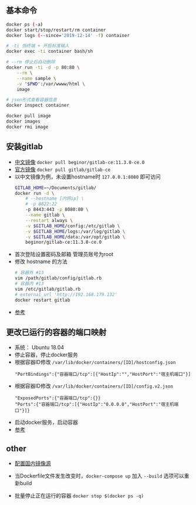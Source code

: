 ## 基本命令
```sh
docker ps (-a)
docker start/stop/restart/rm container
docker logs (--since='2019-12-14' -f) container

# -ti 伪终端 + 开启标准输入
docker exec -ti container bash/sh

# --rm 停止后自动删除
docker run -ti -d -p 80:80 \
    --rm \
    --name sample \
    -v "$PWD":/var/wwww/html \
    image

# json形式查看容器信息
docker inspect container

docker pull image
docker images
docker rmi image
```

## 安装gitlab

* [中文镜像](https://hub.docker.com/r/beginor/gitlab-ce/) `docker pull beginor/gitlab-ce:11.3.0-ce.0`
* [官方镜像](https://hub.docker.com/r/gitlab/gitlab-ce/) `docker pull gitlab/gitlab-ce`
* 以中文镜像为例，未设置hostname时 `127.0.0.1:8080` 即可访问
    ```bash
    GITLAB_HOME=~/Documents/gitlab/
    docker run -d \
        # --hostname [内网ip] \
        # -p 8822:22
        -p 8443:443 -p 8080:80 \
        --name gitlab \
        --restart always \
        -v $GITLAB_HOME/config:/etc/gitlab \
        -v $GITLAB_HOME/logs:/var/log/gitlab \
        -v $GITLAB_HOME/data:/var/opt/gitlab \
        beginor/gitlab-ce:11.3.0-ce.0
    ```
* 首次登陆设置密码及邮箱 管理员账号为root
* 修改 hostname 的方法
    ```sh
    # 容器外 #13
    vim /path/gitlab/config/gitlab.rb
    # 容器内 #13
    vim /etc/gitlab/gitlab.rb
    # external_url 'http://192.168.179.132'
    docker restart gitlab
    ```
* [参考](https://www.imooc.com/article/23168)

## 更改已运行的容器的端口映射
* 系统： Ubuntu 18.04
* 停止容器，停止docker服务
* 根据容器ID修改 `/var/lib/docker/containers/[ID]/hostconfig.json`
    ```
    "PortBindings":{"容器端口/tcp":[{"HostIp":"","HostPort":"宿主机端口"}]
    ```
* 根据容器ID修改 `/var/lib/docker/containers/[ID]/config.v2.json`
    ```
    "ExposedPorts":{"容器端口/tcp":{}}
    "Ports":{"容器端口/tcp":[{"HostIp":"0.0.0.0","HostPort":"宿主机端口"}]} 
    ```
* 启动docker服务，启动容器
* [参考](https://hacpai.com/article/1539443516942)

## other
* [配置国内镜像源](https://www.jianshu.com/p/9fce6e583669)

* 当Dockerfile文件发生改变时，`docker-compose up` 加入 `--build` 选项可以重新build

* 批量停止正在运行的容器 `docker stop $(docker ps -q)`

